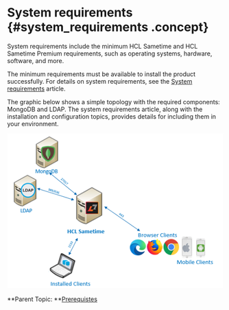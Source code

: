 # System requirements {#system_requirements .concept}

System requirements include the minimum HCL Sametime and HCL Sametime Premium requirements, such as operating systems, hardware, software, and more.

The minimum requirements must be available to install the product successfully. For details on system requirements, see the [System requirements](https://support.hcltechsw.com/csm?id=kb_article&sysparm_article=KB0108387) article.

The graphic below shows a simple topology with the required components: MongoDB and LDAP. The system requirements article, along with the installation and configuration topics, provides details for including them in your environment.

![Simple Sametime topology ](Images/topology_simple.png)

**Parent Topic:  **[Prerequistes](c_planning_prereqs.md)


